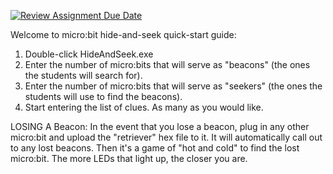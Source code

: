 [![Review Assignment Due Date](https://classroom.github.com/assets/deadline-readme-button-24ddc0f5d75046c5622901739e7c5dd533143b0c8e959d652212380cedb1ea36.svg)](https://classroom.github.com/a/SCvDVoh8)

Welcome to micro:bit hide-and-seek quick-start guide:

1. Double-click HideAndSeek.exe
2. Enter the number of micro:bits that will serve as "beacons" (the ones the students will search for).
3. Enter the number of micro:bits that will serve as "seekers" (the ones the students will use to find the beacons).
4. Start entering the list of clues. As many as you would like.

LOSING A Beacon:
In the event that you lose a beacon, plug in any other micro:bit and upload the "retriever" hex file to it. It will automatically call out to any lost beacons. Then it's a game of "hot and cold" to find the lost micro:bit. The more LEDs that light up, the closer you are.